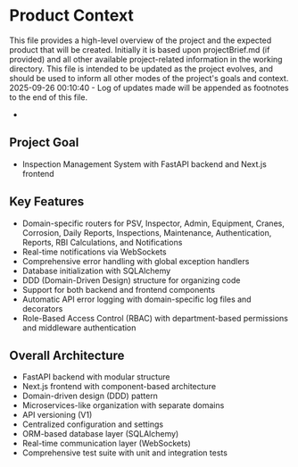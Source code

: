 # Product Context

This file provides a high-level overview of the project and the expected product that will be created. Initially it is based upon projectBrief.md (if provided) and all other available project-related information in the working directory. This file is intended to be updated as the project evolves, and should be used to inform all other modes of the project's goals and context.
2025-09-26 00:10:40 - Log of updates made will be appended as footnotes to the end of this file.

*

## Project Goal

*   Inspection Management System with FastAPI backend and Next.js frontend

## Key Features

*   Domain-specific routers for PSV, Inspector, Admin, Equipment, Cranes, Corrosion, Daily Reports, Inspections, Maintenance, Authentication, Reports, RBI Calculations, and Notifications
*   Real-time notifications via WebSockets
*   Comprehensive error handling with global exception handlers
*   Database initialization with SQLAlchemy
*   DDD (Domain-Driven Design) structure for organizing code
*   Support for both backend and frontend components
*   Automatic API error logging with domain-specific log files and decorators
*   Role-Based Access Control (RBAC) with department-based permissions and middleware authentication

## Overall Architecture

*   FastAPI backend with modular structure
*   Next.js frontend with component-based architecture
*   Domain-driven design (DDD) pattern
*   Microservices-like organization with separate domains
*   API versioning (V1)
*   Centralized configuration and settings
*   ORM-based database layer (SQLAlchemy)
*   Real-time communication layer (WebSockets)
*   Comprehensive test suite with unit and integration tests